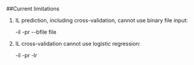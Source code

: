 ##Current limitations

1. IL prediction, including cross-validation, cannot use binary file input:

    -il -pr --bfile file

2. IL cross-validation cannot use logistic regression:

    -il -pr -lr
